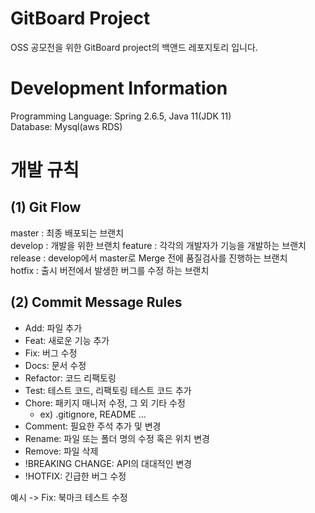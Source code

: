 # GitBoard Project
OSS 공모전을 위한 GitBoard project의 백앤드 레포지토리 입니다. 

# Development Information
Programming Language: Spring 2.6.5, Java 11(JDK 11)   
Database: Mysql(aws RDS)

# 개발 규칙
## (1) Git Flow
master : 최종 배포되는 브랜치   
develop : 개발을 위한 브랜치
feature : 각각의 개발자가 기능을 개발하는 브랜치   
release : develop에서 master로 Merge 전에 품질검사를 진행하는 브랜치    
hotfix : 출시 버전에서 발생한 버그를 수정 하는 브랜치


## (2) Commit Message Rules
- Add: 파일 추가
- Feat: 새로운 기능 추가
- Fix: 버그 수정
- Docs: 문서 수정
- Refactor: 코드 리팩토링
- Test: 테스트 코드, 리팩토링 테스트 코드 추가
- Chore: 패키지 매니저 수정, 그 외 기타 수정
  - ex) .gitignore, README ...
- Comment: 필요한 주석 추가 및 변경
- Rename: 파일 또는 폴더 명의 수정 혹은 위치 변경
- Remove: 파일 삭제
- !BREAKING CHANGE: API의 대대적인 변경
- !HOTFIX: 긴급한 버그 수정

예시 -> Fix: 북마크 테스트 수정
